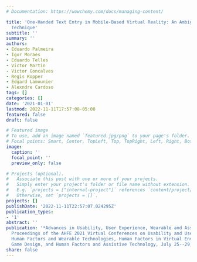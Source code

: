 ```yaml
---
# Documentation: https://wowchemy.com/docs/managing-content/

title: 'One-Handed Text Entry in Mobile-Based Virtual Reality: An Ambiguous Keyboard
  Technique'
subtitle: ''
summary: ''
authors:
- Eduardo Palmeira
- Igor Moraes
- Eduardo Telles
- Victor Martin
- Victor Goncalves
- Regis Kopper
- Edgard Lamounier
- Alexndre Cardoso
tags: []
categories: []
date: '2021-01-01'
lastmod: 2022-11-11T17:57:08-05:00
featured: false
draft: false

# Featured image
# To use, add an image named `featured.jpg/png` to your page's folder.
# Focal points: Smart, Center, TopLeft, Top, TopRight, Left, Right, BottomLeft, Bottom, BottomRight.
image:
  caption: ''
  focal_point: ''
  preview_only: false

# Projects (optional).
#   Associate this post with one or more of your projects.
#   Simply enter your project's folder or file name without extension.
#   E.g. `projects = ["internal-project"]` references `content/project/deep-learning/index.md`.
#   Otherwise, set `projects = []`.
projects: []
publishDate: '2022-11-11T22:57:07.024295Z'
publication_types:
- '1'
abstract: ''
publication: '*Advances in Usability, User Experience, Wearable and Assistive Technology:
  Proceedings of the AHFE 2021 Virtual Conferences on Usability and User Experience,
  Human Factors and Wearable Technologies, Human Factors in Virtual Environments and
  Game Design, and Human Factors and Assistive Technology, July 25--29, 2021, USA*'
share: false
---
```

